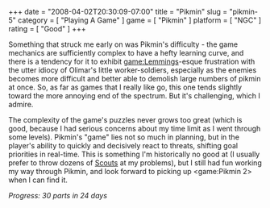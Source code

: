 +++
date = "2008-04-02T20:30:09-07:00"
title = "Pikmin"
slug = "pikmin-5"
category = [ "Playing A Game" ]
game = [ "Pikmin" ]
platform = [ "NGC" ]
rating = [ "Good" ]
+++

Something that struck me early on was Pikmin's difficulty - the game mechanics are sufficiently complex to have a hefty learning curve, and there is a tendency for it to exhibit <game:Lemmings>-esque frustration with the utter idiocy of Olimar's little worker-soldiers, especially as the enemies becomes more difficult and better able to demolish large numbers of pikmin at once.  So, as far as games that I really like go, this one tends slightly toward the more annoying end of the spectrum.  But it's challenging, which I admire.

The complexity of the game's puzzles never grows too great (which is good, because I had serious concerns about my time limit as I went through some levels).  Pikmin's "game" lies not so much in planning, but in the player's ability to quickly and decisively react to threats, shifting goal priorities in real-time.  This is something I'm historically no good at (I usually prefer to throw dozens of [Scouts](game:StarCraft) at my problems), but I still had fun working my way through Pikmin, and look forward to picking up <game:Pikmin 2> when I can find it.

<i>Progress: 30 parts in 24 days</i>